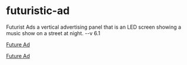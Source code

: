 # futuristic-ad
Futurist Ads
a vertical advertising panel that is an LED screen showing a music show on a street at night.
--v
 6.1

[Future Ad](https://www.midjourney.com/jobs/90be160b-0c75-41f7-b548-3b21c07cbe58?index=0)

[Future Ad](https://www.midjourney.com/jobs/90be160b-0c75-41f7-b548-3b21c07cbe58?index=0)
